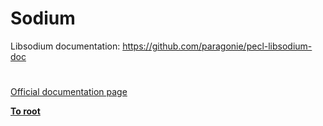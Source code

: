 # Sodium





Libsodium documentation: https://github.com/paragonie/pecl-libsodium-doc

  

#

[Official documentation page](https://www.php.net/manual/en/book.sodium.php)

**[To root](/README.md)**